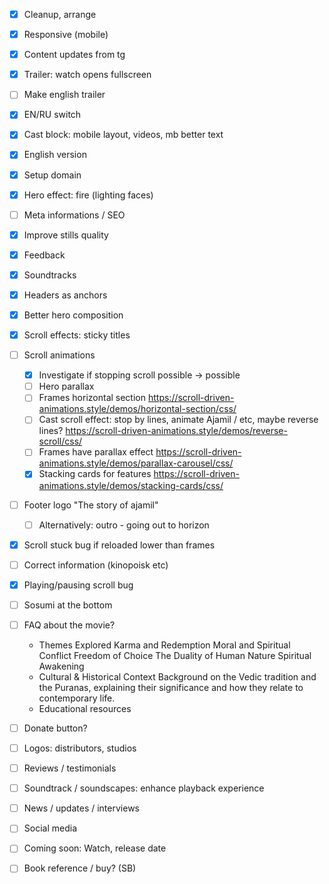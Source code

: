 * [x] Cleanup, arrange
* [x] Responsive (mobile)
* [x] Content updates from tg
* [x] Trailer: watch opens fullscreen
* [ ] Make english trailer
* [x] EN/RU switch
* [x] Cast block: mobile layout, videos, mb better text
* [x] English version
* [x] Setup domain
* [x] Hero effect: fire (lighting faces)
* [ ] Meta informations / SEO
* [x] Improve stills quality
* [x] Feedback
* [x] Soundtracks
* [x] Headers as anchors
* [x] Better hero composition
* [x] Scroll effects: sticky titles
* [ ] Scroll animations
  * [x] Investigate if stopping scroll possible -> possible
  * [ ] Hero parallax
  * [ ] Frames horizontal section https://scroll-driven-animations.style/demos/horizontal-section/css/
  * [ ] Cast scroll effect: stop by lines, animate Ajamil / etc, maybe reverse lines? https://scroll-driven-animations.style/demos/reverse-scroll/css/
  * [ ] Frames have parallax effect https://scroll-driven-animations.style/demos/parallax-carousel/css/
  * [x] Stacking cards for features https://scroll-driven-animations.style/demos/stacking-cards/css/
* [ ] Footer logo "The story of ajamil"
  * [ ] Alternatively: outro - going out to horizon
* [x] Scroll stuck bug if reloaded lower than frames
* [ ] Correct information (kinopoisk etc)
* [x] Playing/pausing scroll bug
* [ ] Sosumi at the bottom
* [ ] FAQ about the movie?
  * Themes Explored
    Karma and Redemption
    Moral and Spiritual Conflict
    Freedom of Choice
    The Duality of Human Nature
    Spiritual Awakening
  * Cultural & Historical Context
    Background on the Vedic tradition and the Puranas, explaining their significance and how they relate to contemporary life.
  * Educational resources
* [ ] Donate button?

* [ ] Logos: distributors, studios

* [ ] Reviews / testimonials
* [ ] Soundtrack / soundscapes: enhance playback experience
* [ ] News / updates / interviews
* [ ] Social media
* [ ] Coming soon: Watch, release date
* [ ] Book reference / buy? (SB)
